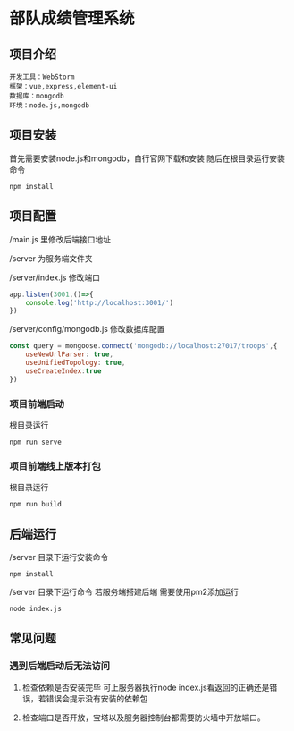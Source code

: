 # 部队成绩管理系统
## 项目介绍
    开发工具：WebStorm
    框架：vue,express,element-ui
    数据库：mongodb
    环境：node.js,mongodb
## 项目安装
首先需要安装node.js和mongodb，自行官网下载和安装
随后在根目录运行安装命令

```
npm install
```

## 项目配置

/main.js 里修改后端接口地址

/server 为服务端文件夹

/server/index.js 修改端口

```js
app.listen(3001,()=>{
    console.log('http://localhost:3001/')
})
```

/server/config/mongodb.js 修改数据库配置

```js
const query = mongoose.connect('mongodb://localhost:27017/troops',{
    useNewUrlParser: true,
    useUnifiedTopology: true,
    useCreateIndex:true
})
```

### 项目前端启动

根目录运行

```
npm run serve
```

### 项目前端线上版本打包

根目录运行

```
npm run build
```

## 后端运行

/server 目录下运行安装命令

```
npm install
```

/server 目录下运行命令  若服务端搭建后端 需要使用pm2添加运行

```
node index.js
```

## 常见问题

### 遇到后端启动后无法访问

1. 检查依赖是否安装完毕 可上服务器执行node index.js看返回的正确还是错误，若错误会提示没有安装的依赖包

2. 检查端口是否开放，宝塔以及服务器控制台都需要防火墙中开放端口。

